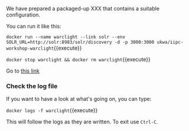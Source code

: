 



We have prepared a packaged-up XXX that contains a suitable configuration.

You can run it like this:

`docker run --name warclight --link solr --env SOLR_URL=http://solr:8983/solr/discovery -d -p 3000:3000 ukwa/iipc-workshop-warclight`{{execute}}


`docker stop warclight && docker rm warclight`{{execute}}

Go to [this link](https://[[HOST_SUBDOMAIN]]-3000-[[KATACODA_HOST]].environments.katacoda.com/)

### Check the log file

If you want to have a look at what's going on, you can type:

`docker logs -f warclight`{{execute}}

This will follow the logs as they are written. To exit use `Ctrl-C`.
